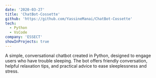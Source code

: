 ```yaml
---
date: '2020-03-27'
title: 'ChatBot-Cossette'
github: 'https://github.com/YassineManai/ChatBot-Cossette'
tech:
  - Python
  - VsCode
company: 'ESSECT'
showInProjects: true
---
```


A simple, conversational chatbot created in Python, designed to engage users who have trouble sleeping. The bot offers friendly conversation, helpful relaxation tips, and practical advice to ease sleeplessness and stress.
